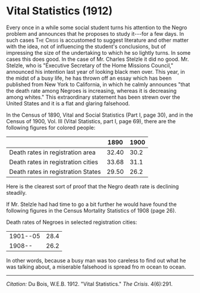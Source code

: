 <!--
title:   Vital Statistics
author:  Du Bois, W.E.B.
journal: The Crisis
year:    1912
volume:  4
issue:   6
pages:   291
-->

# Vital Statistics (1912)

Every once in a while some social student turns his attention to the Negro problem and announces that he proposes to study it---for a few days. In such cases <span style="font-variant:small-caps;">The Crisis</span> is accustomed to suggest literature and other matter with the idea, not of influencing the student's conclusions, but of impressing the size of the undertaking to which he so lightly turns. In some cases this does good. In the case of Mr. Charles Stelzle it did no good. Mr. Stelzle, who is "Executive Secretary of the Home Missions Council," announced his intention last year of looking black men over. This year, in the midst of a busy life, he has thrown off an essay which has been published from New York to California, in which he calmly announces "that the death rate among Negroes is increasing, whereas it is decreasing among whites." This extraordinary statement has been strewn over the United States and it is a flat and glaring falsehood. 

In the Census of 1890, Vital and Social Statistics (Part I, page 30), and in the Census of 1900, Vol. III (Vital Statistics, part I, page 69), there are the following figures for colored people: 

|                                    | 1890  | 1900 |
|------------------------------------|-------|------|
| Death rates in registration area   | 32.40 | 30.2 |
| Death rates in registration cities | 33.68 | 31.1 |
| Death rates in registration States | 29.50 | 26.2 |

Here is the clearest sort of proof that the Negro death rate is declining steadily. 

If Mr. Stelzle had had time to go a bit further he would have found the following figures in the Census Mortality Statistics of 1908 (page 26). 

Death rates of Negroes in selected registration cities: 

|          |      |
|----------|------|
| 1901--05 | 28.4 |
| 1908--   | 26.2 |

In other words, because a busy man was too careless to find out what he was talking about, a miserable falsehood is spread fro m ocean to ocean.

______________
*Citation:* Du Bois, W.E.B. 1912. "Vital Statistics." *The Crisis*. 4(6):291.